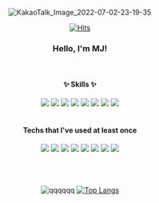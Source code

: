 <div align='center'> 

  ![KakaoTalk_Image_2022-07-02-23-19-35](https://user-images.githubusercontent.com/86812090/177004660-6f624286-7ec9-43ee-892b-9a6199439cce.png)

  [![Hits](https://hits.seeyoufarm.com/api/count/incr/badge.svg?url=https%3A%2F%2Fgithub.com%2Fkminjee%2Fhit-counter&count_bg=%23F2D2D2&title_bg=%23E5A6A6&icon=&icon_color=%23FFF8F8&title=%28%EF%BD%A1%E2%80%A2%CC%80%E1%B4%97-%29%E2%9C%A7&edge_flat=false)](https://hits.seeyoufarm.com)

  ### Hello, I'm MJ!

  <br /> 
  
  #### ✨ Skills ✨
  <img src="https://img.shields.io/badge/Angular-DD0031?style=flat-square&logo=Angular&logoColor=white"/>
  <img src="https://img.shields.io/badge/JavaScript-F7DF1E?style=flat-square&logo=JavaScript&logoColor=white"/>
  <img src="https://img.shields.io/badge/React-61DAFB?style=flat-square&logo=React&logoColor=white"/>
  <img src="https://img.shields.io/badge/Redux-764ABC?style=flat-square&logo=Redux&logoColor=white"/>
  <img src="https://img.shields.io/badge/TypeScript-3178C6?style=flat-square&logo=TypeScript&logoColor=white"/>
  <img src="https://img.shields.io/badge/SCSS-CC6699?style=flat-square&logo=Sass&logoColor=white"/>
  <img src="https://img.shields.io/badge/HTML5-E34F26?style=flat-square&logo=HTML5&logoColor=white"/>
  <img src="https://img.shields.io/badge/CSS-1572B6?style=flat-square&logo=CSS3&logoColor=white"/>
  
  <br />
  <br />
   
  #### Techs that l've used at least once
  <img src="https://img.shields.io/badge/Java-007396?style=flat-square&logo=Java&logoColor=white"/>
  <img src="https://img.shields.io/badge/NextJs-000000?style=flat-square&logo=Next.js&logoColor=white"/>
  <img src="https://img.shields.io/badge/NodeJs-339933?style=flat-square&logo=Node.js&logoColor=white"/>
  <img src="https://img.shields.io/badge/SpringBoot-6DB33F?style=flat-square&logo=SpringBoot&logoColor=white"/>
  <img src="https://img.shields.io/badge/jQuery-0769AD?style=flat-square&logo=jQuery&logoColor=white"/>  
  <img src="https://img.shields.io/badge/MongoDB-47A248?style=flat-square&logo=MongoDB&logoColor=white"/>
  <img src="https://img.shields.io/badge/Oracle-F80000?style=flat-square&logo=Oracle&logoColor=white"/>
  <img src="https://img.shields.io/badge/MySQL-4479A1?style=flat-square&logo=MySQL&logoColor=white"/>  

  <br /> 
  <br /> 
  <br />
  <br />

  <a>![qqqqqq](https://github-readme-stats.vercel.app/api?username=kminjee&show_icons=true&theme=onedark&count_private=true&hide=prs,issues,stars)</a>
  <a>[![Top Langs](https://github-readme-stats.vercel.app/api/top-langs/?username=kminjee&layout=compact)](https://github.com/anuraghazra/github-readme-stats)</a>
     
  </div>

<!--
Here are some ideas to get you started:
 <img src="https://img.shields.io/badge/TypeScript-3178C6?style=flat-square&logo=TypeScript&logoColor=white"/>
- 🔭 I’m currently working on ...
- 🌱 I’m currently learning ...
- 👯 I’m looking to collaborate on ...
- 🤔 I’m looking for help with ...
- 💬 Ask me about ...
- 📫 How to reach me: ...
- 😄 Pronouns: ...
- ⚡ Fun fact: ...
-->

